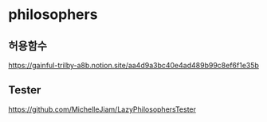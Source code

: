 # philosophers

## 허용함수

https://gainful-trilby-a8b.notion.site/aa4d9a3bc40e4ad489b99c8ef6f1e35b

## Tester

https://github.com/MichelleJiam/LazyPhilosophersTester
